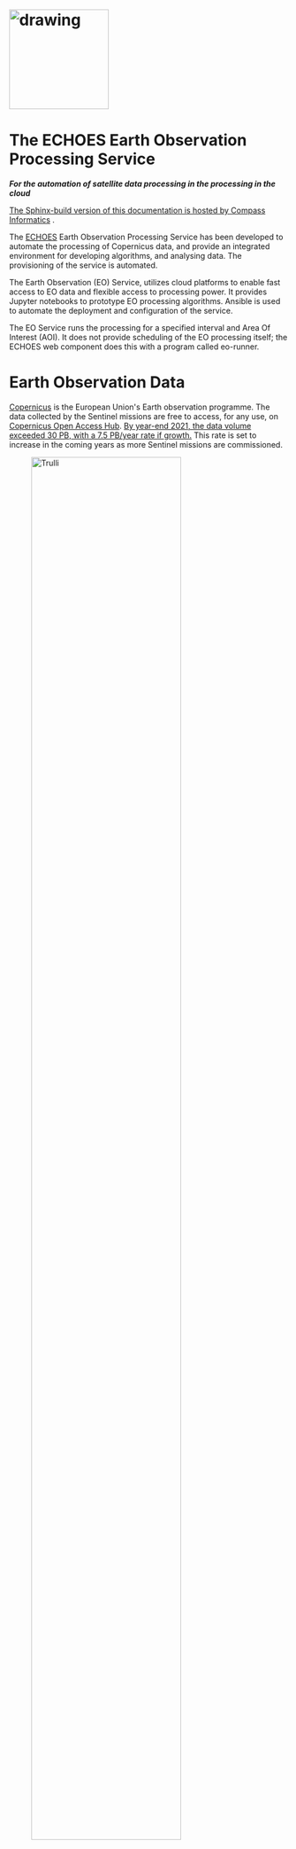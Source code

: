 <h1>
<img src="images/c19Sbkgy_400x400.png" alt="drawing" width="180"/>
</h1>

# The ECHOES Earth Observation Processing Service

***For the automation of satellite data processing in the processing in the cloud***

[The Sphinx-build version of this documentation is hosted by Compass Informatics](https://docs.compass.ie/EarthObservationDocs/)
.

The [ECHOES](https://echoesproj.eu/) Earth Observation Processing Service has been developed to automate the processing
of
Copernicus data, and provide an integrated environment for developing algorithms,
and analysing data.
The provisioning of the service is automated.

The Earth Observation (EO) Service, utilizes cloud platforms to enable fast access to EO data and flexible access to
processing power.
It provides Jupyter notebooks to prototype EO processing algorithms.
Ansible is used to automate the deployment and configuration of the service.

The EO Service runs the processing for a specified interval and Area Of Interest (AOI).
It does not provide scheduling of the EO processing itself;
the ECHOES web component does this with a program called eo-runner.

# Earth Observation Data

[Copernicus](https://www.copernicus.eu/) is the European Union's Earth observation programme.
The data collected by the Sentinel missions are free to access, for any use,
on [Copernicus Open Access Hub](https://scihub.copernicus.eu/).
[By year-end 2021, the data volume exceeded 30 PB, with a 7.5 PB/year rate if growth.](https://scihub.copernicus.eu/twiki/pub/SciHubWebPortal/AnnualReport2021/COPE-SERCO-RP-22-1312_-_Sentinel_Data_Access_Annual_Report_Y2021_merged_v1.1.pdf)
This rate is set to increase in the coming years as more Sentinel missions are commissioned.

<figure>
<a href="https://www.esa.int/ESA_Multimedia/Images/2019/05/ESA-developed_Earth_observation_missions">
<img src="images/ESA-developed_Earth_observation_missions.jpg" alt="Trulli" style="width:80%"></a>
<figcaption><b>© ESA, CC BY-SA 3.0 IGO</b> </figcaption>
</figure>

The Sentinels are a family of satellite missions, developed and launched by ESA,
which provide earth observation data as part of the Copernicus programme.
Each mission in the constellation is designed to fulfil revisit and coverage requirements.
They provide global coverage of robust and continous datasets for Copernicus services.
The data is provided free of charge,
enabling downstream (including commerical) services to be developed.

The missions carry a range of sensors, including for radar and multi-spectral imaging.
They are used for land, ocean and atmospheric monitoring.
The missions used in the ECHOES project are Sentinel-1 and -2.

## Sentinel-1

***A polar-orbiting Synthetic Aperture Radar (SAR) imaging mission, for both land and ocean monitoring.***

<figure>
<a href="https://sentinels.copernicus.eu/web/sentinel/missions/sentinel-1/overview">
<img src="images/Sentinel_1-IMG_5874-white.jpg" alt="Trulli" style="width:80%"></a>
<figcaption><b>Sentinel-1 (© ESA, CC BY-SA 3.0 IGO)</b></figcaption>
</figure>

The mission comprises two polar-orbiting satellites,
performing C-band Synthetic Aperture Radar (SAR) imaging.
Being an active instrument and operating at (cloud penetrating) C-band frequencies,
Sentinel-1 can operate data and night
and its measurements are not impacted by clouds
(as in the case for optical instruments).

Sentinel-1A was launched on 3 April 2014 and Sentinel-1B on 25 April 2016.
However, as of 2022, Sentinel-1B is non-operational, due to a power issue.
This reduces the temporal resolution of the mission by half,
until Sentinel-1C is launched.

Examples of thematic areas in which Sentinel-1 data are used are:

* monitoring land-surface for motion risks
* monitoring of surface water
* monitoring of polar sea-ice
* surveillance of the marine environment
* ship detection
* mapping for forest, water and soil management

[These KML files](https://sentinels.copernicus.eu/web/sentinel/missions/sentinel-1/observation-scenario/acquisition-segments)
provide detailed information about the planned Sentinel-1 acquisitions.
These files can be opened with Google Earth.

<figure>
<img src="images/s1_acquistions.jpg" alt="Trulli" style="width:80%">
<figcaption><b>
The Sentinel-1 acquisitions covering Europe, from 2022-11-20 12:00 AM to 2022-11-23 12:00 AM.
</b></figcaption>
</figure>

## Sentinel-2

***A polar-orbiting is a multispectral high-resolution imaging mission.***

<figure>
<a href="https://sentinels.copernicus.eu/web/sentinel/missions/sentinel-2/overview">
<img src="images/Sentinel-2_pillars.jpg" alt="Trulli" style="width:80%"></a>
<figcaption><b>
Sentinel-2 (© ESA, CC BY-SA 3.0 IGO)
</b></figcaption>
</figure>

Sentinel-2A was launched on 23 June 2015, followed by Sentinel-2B on 7 March 2017.

Examples of thematic areas in which Sentinel-1 data are used are:

* Land monitoring
* Emergency management
* Climate change
* Maritime

Sentinel-2's instrument has 13 spectral bands:
four bands at 10 m, six bands at 20 m and three bands at 60 m spatial resolution.

| Sentinel-2 Bands              | Central Wavelength (µm) | Resolution (m) |
| ----------------------------- | ----------------------- | -------------- |
| Band 1 - Coastal aerosol      | 0.443                   | 60             |
| Band 2 - Blue                 | 0.49                    | 10             |
| Band 3 - Green                | 0.56                    | 10             |
| Band 4 - Red                  | 0.665                   | 10             |
| Band 5 - Vegetation Red Edge  | 0.705                   | 20             |
| Band 6 - Vegetation Red Edge  | 0.74                    | 20             |
| Band 7 - Vegetation Red Edge  | 0.783                   | 20             |
| Band 8 - NIR                  | 0.842                   | 10             |
| Band 8A - Vegetation Red Edge | 0.865                   | 20             |
| Band 9 - Water vapour         | 0.945                   | 60             |
| Band 10 - SWIR - Cirrus       | 1.375                   | 60             |
| Band 11 - SWIR                | 1.61                    | 20             |
| Band 12 - SWIR                | 2.19                    | 20             |

Like Sentinel-1, Sentinel-2 is a polar orbiting satellite.
It has an orbital swath width of 290 km.
Each Sentinel-2 product contains data covering a tile.
Each tile is 100 km × 100 km, with a 10 km overlap.
The tile covering Copenhagen, for example, is 33UUB.
The tiles do not directly correspond to the aquisition swaths.
The following figure shows the tiles and
[swaths](https://sentinels.copernicus.eu/web/sentinel/missions/sentinel-2/acquisition-plans) overlayed:

<figure>
<img src="images/s2_swath.jpg" alt="Forest" style="width:80%">
<figcaption>
<b>The Sentinel-2 acquisitions covering Europe, from 2022-11-20 12:00 AM to 2022-11-23 12:00 AM.
The red grid boxes are the tile bounds.</b>
</figcaption>
</figure>

## Sentinel Product Files

Sentinel-1 and -2 can be downloaded from the [Copernicus Open Access Hub](https://scihub.copernicus.eu/)
in the Standard Archive Format (SAFE).
This format consists of a directory containing binary image data, and metadata in XML files.
The Sentinel-1 GRD products are around 1.7 GB.
The Sentinel-2 L1C and L2A products are around 600 MB and 800 MB respectively.

The files can be read and processed by software such as
[SNAP](https://step.esa.int/main/download/snap-download/) and
the Python library [Satpy](https://satpy.readthedocs.io).

# Cloud processing

Processing EO data in the cloud has a number of advantages
over processing on a local machine or an on-premises server.
Firstly, if the cloud provider provides access to the source EO data,
it may be retrieved from the object store more quickly
than downloading it from the Copernicus Open Access Hub.
This is especially true for older data,
which can take up to 24 hours to retrieve from the archive.

Other benifits in using a cloud provider to process satellite data include,
the ability to scale up the processing to multiple machines in a cost efficient way,
and access to the services that they provide (hosted database, serverless computing etc.)
which can help to make the processing more efficient.

## The DIAS cloud platforms

The DIAS (Data and Information Access Services) cloud-based platforms, funded by the European
Commission, was developed to facilitate and standardise the access to Copernicus data and information.
[CREODIAS](https://creodias.eu/) was chosen to host the EO Service for Compass Informatics.
The other DIAS platforms are Mundi, ONDA, WEkEO and Sobloo.
The DIAS systems provide access to EO Copernicus data.
The DIAS systems allow users to execute their applications in a cloud environment, and close to where data is stored.

[The following data is available on the CREODIAS](https://creodias.eu/data-offer): Sentinel-1 GRD, Sentinel-2,
Sentinel-3, new Sentinels (like 5P), ESA/Landsat, Envisat/Meris, full Sentinel-1 SLC for Europe and 6 months rolling
archive for Sentinel-1 SLC outside Europe and elements of Copernicus Services.

The data is accessible via an S3-compatible object store.
The object store holds over 20 PB of data.
It is possible to run Virtual Machine (VM) instances on a pay-per-use or fixed term basis.
The size of the virtual machines ranges from 1 (virtual) core and 1 GB of RAM to 24 cores and 496 GB or RAM. It is
possible to spin up multiple
instance if required for large-scale processing. The price list is found [here](https://creodias.eu/price-list).

## Sentinel Hub

[Sentinel Hub](https://www.sentinel-hub.com/) is a multi-spectral and multi-temporal, big data, satellite imagery
service.
It is used in the EO Service for accessing and processing Copernicus (and other) data.

Processed satellite imagery is accessed via APIs for the requested AOI and time range,
from the full archive, in a matter of seconds.
The processing is done on Sentinel Hub's servers.
The service is subscription-based, with a quota of "processing units" available to the user every month.

One of the reasons for selecting Sentinel Hub for use in the EO Service is the client application may request small
AOIs.
If the original satellite product (SAFE format data) were used,
it would require a large amount of data to be downloaded and processed;
whereas, the Sentinel API only return the data that is requested for the AOI.
Another selling point is that it has cloud-masking and moisacing built in.
Also, the processing is done on the Sentinel Hub servers,
so the processing can be scaled up without needing to be concerned about managing the infrastructure.

## Data Cubes

A further benefit of using Sentinel Hub is that the EO data can be accessed as a data cube using
[xcube](https://xcube.readthedocs.io/en/latest/),
and the [xcube_sh](https://github.com/dcs4cop/xcube-sh) plugin, which enables xcube to work via the Sentinel Hub API.
Data cubes provide convenient access to a time series of satellite images,
allowing computations across the time dimension, with raster alignment issues handled out of the box.
These datacubes are returned as [Xarray](https://docs.xarray.dev/en/stable/) objects.
Xarray is a powerful library for handling multidimensional arrays.
Xarray labels the dimensions and provides a convenient interface to select and apply operations to the data.
With Xarray, these operations can be applied to large datasets using multiple cores, using Dask.

The Ansible Playbook, used to provision the VMs, installs Juypter Lab on the development server
and also configures the VM so that xcube can be used in the Jupyter notebooks
(see [Provisioning the servers using Ansible](Provisioning-the-servers-using-Ansible])).

## A comparison of the options

Alternatives to Sentinel Hub/X-Cube data cubes include Open Data Cube (ODC) and OpenEO.
Sentinel Hub/X-Cube was chosen primarily because Sentinel Hub is used in ECHOES (i.e. in eo-custom-scripts) and,
being a hosted service, it does not require additional infrastructure.
Whereas, to create a datacube with ODC to cover Ireland for one year,
for example, would require tens of terabytes of storage and a high spec VM.

Both CREODIAS and Sentinel Hub provide access to Sentinel-1, Sentinel-2 L1C and L2A, Sentinel-3 OLCI and SLSTR,
Sentinel-5P, Landsat 8, 7 and 5, Envisat, MODIS and some Copernicus Services. The CREODIAS object store has some Level-2
products that are not available on Sentinel Hub.

|                         | CREODIAS Object Store                               |    Sentinel Hub                                                                                                                          |
|-------------------------|-----------------------------------------------------|----------------------------------------------------------------------------------------------------------------------------------------|
| Data Cap?               | No                                                  | Yes                                                                                                                                    | 
| Satellite Data Format   | The original format (e.g. SAFE for the Sentinel)    | Python interface and OGC                                                                                                               | 
| Processing              | Up to the user to do the processing using e.g. SNAP | Algorithms are implement in JavaScript. [A large number of existing algorithms are available](https://custom-scripts.sentinel-hub.com) | 
| Cloud Masking built in? | No                                                  | Yes including for Sentinel-2 L1C, L2A & Sentine-3 L1B                                                                                  | 
| Mosaicing built in?     | No                                                  | Yes including for Sentinel-2 L1C, L2A & Sentine-3 L1B                                                                                  | 
| Datacubes access?       | No                                                  | Yes for Sentinel-1, -2 & -3 (via X-Cube).                                                                                              | 

# The ECHOES Earth Observation Processing Service

The ECHOES EO Processing Service was developed to
generate GeoTIFFs and associated metadata, which are consumed by the web service.
It is designed to run in the cloud.

The ECHOES EO Service can consume data from the Sentinel Hub API or alternatively,
satellite data stored on and object store on CREODIAS, or other compatible cloud services.

The service is decoupled for the web service and can be used independently of it.
It is containerised for portability and scalability.
It is extendable, allowing other EO processors to be easily added.

A Command Line Interface (CLI) is provided for calling the EO processors.
The generated outputs (images, metadata, etc.) are stored in an S3 compatible object store.
These are accessed by the ECHOES web component for display to users.
The EO service is not reponsible for scheduling of the processing;
this is done by the web-component, with the eo-ruuner module.

The processing chains genarate GeoTIFFs (or other formats) and store them
(and associated metadata) in S3 compatiable object storage.

The code had been tested on CREODIAS.
CREODIAS' object store is compatible with AWS' S3 object store.
It should therefore be possible to run the code on AWS,
but this has not been tested at the time of writing.
When running locally, [Minio](https://min.io/) can be used to provide an S3 compatible, locally hosted, object store.

## The EO Processing Packages

This section give an overview of the Python code that has been developed to process the EO data.

The following diagram shows the main Python packages that have been developed
for EO service, with their dependencies:

```mermaid
stateDiagram-v2
    eo_io --> eo_custom_scripts
    eo_io --> eoian
    eoian --> eo_processors
    eo_io --> eo_processors
```

### The lower-level packages

[eo-io](https://github.com/ECHOESProj/eo-io) is used to read and write to the S3 object store.
Both eo-custom-scripts and the processors in eo-processor read and write to the object store using the eo-io package.
eo-io is is a low-level package,
used by [eoian](https://github.com/ECHOESProj/eoian])
and [eo-processors](https://github.com/ECHOESProj/eo-processors),
to write the GeoTIFFs and metadata to S3.
S3 is the name of object storage service on AWS,
and a S3 compatible object store is available on CREODIAS.

[eoian](https://github.com/ECHOESProj/eoian]) is used to download,
process and store the satellite from the CREODIAS object store.
The processors, themselves are in the [eo-processors](https://github.com/ECHOESProj/eo-processors) repository.
This code is described in
[Processing of satellite files from the object store and other data sources](#processing-of-satellite-files-from-the-object-store-and-other-data-sources)
.

### The top-level packages

The processing chains are called remotely via webhooks
(see [Triggering the processing using webhook callbacks](#triggering-the-processing-using-webhook-callbacks)).
Webhook callbacks are used by the ECHOES web app to trigger the processing,
for the requested AOI and dates, over the internet.
The webhooks callback run the processing chains on the remote (CREODIAS) server, via CLIs.
The two repositorys with code which provide CLIs, for the processing chains,
and which may be called via the webhooks callback are:

* [eo-custom-scripts](https://github.com/ECHOESProj/eo-custom-scripts)
* [eo-processors](https://github.com/ECHOESProj/eo-processors)

Alternatively, the CLI may be called directly (i.e. without webhhooks) on the machine on which they are deployed,
as described in [The command line interface](#the-command-line-interface).

The eo-custom-scripts code (for which the EO processing is done on Sentinel Hub servers) has a single CLI,
from which many EO processors may be called
(see [Automation of the EO Custom Scripts repository](#automation-of-the-eo-custom-scripts-repo)).

The eo-processors code has a CLI for each processor
(
see [Processing of satellite files from the object store and other data sources](#processing-of-satellite-files-from-the-object-store-and-other-data-sources))
.
The processors consume EO data from various sources.
For example, from CREODIAS object store
(as is the case for eo-processors/eo_processors/ndvi_satpy,
where the eoian code is used to automate the downloading, processing and storage of the results).

## The system architecture

The following diagram gives an overview of the EO Service architecture for Compass Informatics:

![eo_service.drawio](images/eo_service.drawio.png)

There are two VMs: dev and prod (development and production respectively).
These are Ubuntu 20.04 (Focal Fossa) VMs, running on CREODIAS.
Each VM consumes data from either the Sentinel Hub or satellite data stored in buckets.
Each VM writes to a bucket, but on the dev server the bucket is named eo-compass-dev,
on the prod server the bucket is called eo-compass.

On the dev server, both the Docker containers and Python code is deployed to enable development.
On the prod server only the Docker containers are deployed.

## Which processing chain should I use?

The [eo-custom-scripts](https://github.com/ECHOESProj/eo-custom-scripts)
processing chain (which uses Sentinel Hub) has a number of advantages over the eoain processing chain (which uses the
CREODIAS object store EO files).
It provides a convenient API for accessing and processing satellite data and has clouding mosaicing.
Using the API, only the data within the AOI is processed on the Sentinel Hub server,
which makes the processing much faster for smaller regions.
This is in contrast to the eoain processing chain, in which the full granule is downloaded to the VM,
and it is not possible to just download the data within the AOI.

eo-custom-scripts is the main processing chain code used in the EO Service;
however, one case for using the eoian processing chain, in preference to eo-custom-scripts,
is where an algorithm implemented in [SNAP](https://step.esa.int/main/download/snap-download/) is required.
SNAP has many built-in algorithms which are not directly available in eo-custom-scripts.
For example, SNAP implements atmospheric correction algorithms that are not available through Sentinel Hub, which can be
automated using eoian.
The eo-processors package (which uses the eoian package) allows for more flexibility to use other processing software,
including [SNAP](https://step.esa.int/main/download/snap-download/)
and [Satpy](https://satpy.readthedocs.io/).

Another case for using eo-processors and eoian, instead of eo-custom-scripts,
is where a very large area or large time period needs to be processed.
Sentinel Hub has a limited number
of [processing units](https://docs.sentinel-hub.com/api/latest/api/overview/processing-unit/) (which can be increased at
an additional cost).
Also, some EO data is available on the CREODIAS object store that is not available on Sentinel Hub.
For example, the Sentinel-3 Level-2 land and water products are not currently available on
Sentinel Hub (only the Level-1 product is available on Sentinel Hub, but both the Level-1 and Level-2 products are on
the
CREODIAS object store) and these may be required on the ECHOES application.
The eoian processing chain may be the best option for minimizing cost if processing a large area.

## Automation of the Sentinel Hub processing (eo-custom-scripts)

The [Sentinel Hub Customs Scripts repository](https://github.com/sentinel-hub/custom-scripts)
is a collection of scripts which implement EO processors.
[This repository](https://github.com/sentinel-hub/custom-scripts) is used to call these scripts, via a CLI.

With eo-custom-scripts, the processing is done on Sentinel Hub's servers.
Therefore, a low-spec VM can be used to run the code.

The figure below shows a chain block diagram for the eo-custom-scripts processing chain, which generates GeoTIFFs using
Sentinel Hub.
The diagram shows the code running on a VM on CREODIAS; however, it is not limited to running CREODIAS,
and it could run on, for example, AWS.
To run on other cloud platforms,
the credentials file needs to be modified (see [Handling the credentials](#handling-the-credentials])).

![eo-custom-scripts block diagram](images/eo-custom-scripts-block-diagram.png)

An S3, compatible object store is required,
but if one is not available, Minio can be used (see [Object Storage](#object-storage)).
The code calls the Sentinel Hub API.

The code in the [Sentinel Hub Customs Scripts repository](https://github.com/Sentinel-Hub/custom-scripts), has been
added to the eo-custom-scripts repository, so that the script can called via the command line. This enables many EO
products
can be quickly implemented on the ECHOES platform.

eo-processors and eo-custom-scripts can each be called by a CLI interface or imported as a Python module.
See the README of [eo-processors](https://github.com/ECHOESProj/eo-processors)
and [eo-custom-scripts](https://github.com/ECHOESProj/eo-custom-scripts)
for information on their installation and usage.

## Processing source satellite files with eoian

The Sentinel-1 and -2 data are stored in the SAFE format in the CREODIAS object store.
The [eoian](https://github.com/ECHOESProj/eoian) processing chain is used to automate the processing to this,
and other data, in the object store.

The eoian module the processing is done in the following sequence:

```mermaid
graph TD
A(Receive request) -->
B[Search for satellite data] -->
C[Process] -->
D[(Object store)]  
```

The program can be run using a CLI (as described in Section [The command line interface](#the-command-line-interface),
or if it is called remotely,
via webhooks (see [Calling the EO Service using webhooks](#calling-the-eo-service-using-webhooks)).

The command line or webhook call back arguments specify the name of the instrument,
processing module, the Area Of Interest (AOI) and other parameters.

This Python package is used to access satellite data from the data store,
process the data store it.

The processors that use the eoian package write the date to an object store
and write the location of the objects to the terminal,
which can be used download the results.

![eoian block diagram](images/eoian-block-diagram.png)

## The processor in the eo-processors repository

This package contains a collection of ([eo-processors](https://github.com/ECHOESProj/eo-processors)) .
The processors use the Eoian package, xcube libary and/or Sentinel Hub API to generate results.
The outputs of the processing chains are generally stored in the object store.
The processors that use the eoian package write the date to an object store
and write the location of the objects to the terminal.
See the README of each of the processors for information on their usage.

See [Processor Development](#Processor-Development) for information on how to add your own processors.

# The Development Environment & Deployment

Development of the EO processing chain can be done on a local or machine or a remote VM,
hosted by, for example, CREODIAS or AWS.

The setup of the EO dev environment can be time-consuming. It involves the following:

* install system packages
* install Python requirements
* copy keys over
* decrypt and copy credentials over
* set environment variables
* install Docker
* build Docker images
* Install JupyterLab

These steps are automated, using Ansible.

## Provisioning the servers using Ansible

Ansible is used to automate the setup of the development machines. The ansible playbooks are in
the [eo-playbooks](https://github.com/ECHOESProj/eo-playbooks) repository.
See the README in the repository for the installation and usage instructions.

![](images/playbook-opt.gif)

To run the code using Docker, copy the config files and GitHub key to the credentials directory, for example,
eo-custom-scripts\credentials.
This is required because Docker cannot access files outside its scope when building the image.
The files in the credentials' directory are copied to the home directory in the container.
It is not necessary to carry out these steps manually if you use Ansible. However, if you are doing them manually, refer
to the roles Ansible roles, which show the steps involved.

# Calling the EO service

## The command line interface

The EO Service is designed to be called via Webhooks, when running operationally.
It can also be called via the CLI on the production or development server,
where it is installed.

The first step is to login into the VM, with:

    ssh -i ~/.ssh/eo-stack.key eouser@<ip.of.vm>

The Ansible Playbook clones GitHub repositorys,
and saves the source code in the following directory:

    /home/eouser/echoes-deploy

### eo-custom-scripts

As an example, on the development machine, cd to

    /home/eouser/echoes-deploy/eo-custom-scripts

and run the eo-custom-scripts code by executing:

    python3 -m eo_custom_scripts sentinel2_l1c ndvi_greyscale "POLYGON((-6.377 52.344, -6.378 52.357, -6.355 52.357, -6.356 52.345, -6.377 52.344))" 

This runs the *ndvi_greyscale* process using Sentinel-2 L1C data (*sentinel2_l1c*)
for the AOI

    "POLYGON((-6.377 52.344, -6.378 52.357, -6.355 52.357, -6.356 52.345, -6.377 52.344)2019-01-01 2019-12-31)"

defined as a WKT,
from 2019-01-01 to 2019-12-31.
By default, monthly mosaics are generated.

As can been see here,
the GeoTIFFs and JSON metedata files generated by the processing are stored are returned on Stdout:

![](images/eo_custom_scripts.gif)

These locations are parsed by eo-runner in the web component,
and downloaded from S3.

The following gives usage instructions:

     python3 -m eo_custom_scripts -h

or consult the readme of the eo-custom-scripts repository.

### eo-processors

To run the eo-processors processors, on the development machine, cd to

    /home/eouser/echoes-deploy/eo_processors/

then run a processor.
For example, you can run the NDVI processor with:

    python3 ndvi_satpy S2_MSI_L1C "POLYGON((-6.485367 52.328206, -6.326752 52.328206, -6.326752 52.416241, -6.485367 52.416241, -6.485367 52.328206))" 2021-01-09 2021-02-01 --cloud_cover=90

As is the case for eo-custom-scripts,
the location of the generated files is returned on Stdout.

You can get usage instructions for the processors with:

    python3 ndvi_satpy -h

## Docker

Both eo-custom-scripts and eo-processors are containerised.
This ensures that the code runs uniformly and consistently on the host machine or container service.

To get the EO service up and running, it is necessary to build and run the websockets-server image and
eo-stack, in addition to handling the credentials.
The containers can be built as described in the README of these packages.
However, this is not necessary,
as checking out the code and building the containers, etc. is automated with an Ansible Playbook,
as descrided in [Provisioning the servers using Ansible](#Provisioning-the-servers-using-Ansible).

After the development machine has been provisioned (see [eo-playbooks](https://github.com/ECHOESProj/eo-playbooks)),
login into the terminal and list the container images available, as follows:

    vagrant@ubuntu-focal:~$ docker image list
    REPOSITORY          TAG            IMAGE ID       CREATED         SIZE
    eo-processors       latest         8bd2b6719048   2 days ago      1.99GB
    eo-custom-scripts   latest         9fb59b602664   2 days ago      1.44GB
    websockets-server   latest         5ea2a8fbc8fd   2 days ago      408MB

The *eo-custom-scripts* and *eo-processors* images are for EO processing,
and the *websockets-server* is for calling processing remotely, via webhooks.

The Ansible Playbook automates the building of the Docker images,
in addition to handling the credentials.
It is therefore *not* necessary to supply the credentials to the container,
or start the services using docker compose, as described bellow.
However, you may want to do this if you are, for example,
running the containers on your local machine.

### Supplying credentials to the container

When running the containers on the deployment or production machines,
the credentials stored in the eo-custom-scripts and eo-processors images.
The Ansible Playbook inserts the credentials into the config files (credentials/config_eo_service.yml)
of each of these packages, before building the images.
Therefore, it is not necessary to supply the credentials when running the container.

If the *eo-processors* and *eo-custom-scripts* images are built using

        docker build .

(i.e. without using the Playbook) the credentials files (*credentials/config_eo_service.yml*), in each of these
repositories,
is copied across to the image.
As these files do *not* contain the credentials,
the credentials will not be stored in the image.
However, the credentials can be passed in as enviroment variables when the container is run,
using the "--env-file" option.

The file */home/eouser/env_file* is created by the Ansible Playbook on the host machines.
If building and running the code in eo-custom-scripts and eo-processors,
without of the Playbook, create a file named env-file and add the following:

        PATH='/usr/local/sbin:/usr/local/bin:/usr/sbin:/usr/bin:/sbin:/bin:/usr/games:/usr/local/games:/snap/bin'
        SH_INSTANCE_ID=''
        SH_CLIENT_ID=''
        SH_CLIENT_SECRET=''
        WEBAPIKEY=''
        JUPYTER_NOTEBOOK_PASS=''
        CREODIAS_USERNAME=''
        CREODIAS_PASSWORD=''
        SERVICE='creodias'
        S3_ENDPOINT_URL_LOCAL='http://data.cloudferro.com'
        S3_ENDPOINT_URL_EXT='https://cf2.cloudferro.com:8080'
        S3_AWS_ACCESS_KEY_ID=''
        S3_AWS_SECRET_ACCESS_KEY=''
        CONFIG='null'
        BUCKET='' # Nane of bucket on S3

Add the appropriate credentials to this file.
Refer to the [eo-playbooks](https://github.com/ECHOESProj/eo-playbooks) repository
to understand what to set the variables to;
otherwise run the Playbook, which will generate it automatically and store it in

        /home/eouser/env_file.

### Running the container

The eo-stack repository contains the Docker Compose file
for starting the websockets server
(to call the EO Service remotely, using webhooks)
and to start the [Minio](https://min.io/) service for object storage.
(Minio is only used if the service is not running in a cloud
where an S3 object store is available.)
These services are intialised by executing

        docker compose up

in the eo-stack directory.

The Playbook does this automatically,
so you do not need to do this on the machine that have been provisioned using the Playbook.

Both eo-processors and eo-custom-scripts provide CLIs with which to run the processing,
as shown in the following examples:

    docker run --env-file=env_file --network host eo-custom-scripts copernicus_services global_surface_water_change "POLYGON((-6.3777351379394 52.344188690186, -6.3780784606933 52.357234954835, -6.3552474975585 52.357749938966, -6.3561058044433 52.345218658448, -6.3777351379394 52.344188690186))" 2015-01-01 2020-12-31
    docker run --env-file=env_file --network host eo-processors ndvi_satpy S2_MSI_L1C "POLYGON((-6.485367 52.328206, -6.326752 52.328206, -6.326752 52.416241, -6.485367 52.416241, -6.485367 52.328206))" 2021-01-09 2021-02-01 --cloud_cover=90

The *--network host* option enables the containers to communicate with
the services that have been started using docker compose.
In this case, the container is called with the environment file.
The *--network host* option is not necessary when running the containers on
the CREODIAS machines.

An alias is set in the .bashrc of the VM as follows:

    alias eo-run='docker run --env-file=/home/eouser/env_file -v /data:/data --network host'

which can the used call the container with the environment file automatically passed to the container
and the data directory on the container :

    eo-run eo-processors change_detection_s2_pca "POLYGON ((-6.485367 52.328206, -6.326752 52.328206, -6.326752 52.416241, -6.485367 52.416241, -6.485367 52.328206))" 2021-01-09 2021-02-01

See the readme in these repositories for usage instructions.

## Triggering the processing using webhook callbacks (websockets-server)

The [websockets-server](https://github.com/ECHOESProj/websockets-server) ...

*To be added*

# Jupyter Lab

The Ansible Playbook installs Jupyter Lab.

JupyterLab is used to prototype EO processors, before being added to the processing chain.
It is installed by the Ansible Playbook (
see [Automation of the EO Custom Scripts repo](#automation-of-the-eo-custom-scripts-repo))

![Juypter LAb](images/jupyter.JPG)

The Anisble Playbook installs JupyterLab on the remote machine.
It can be accessed via

    https://<ip of remote machine>:8888.

The eo-io, eoian and eo-processors packages may be imported in the notebooks.

The Playbook sets environment variables,
so that the data may be accessed as datacubes,
via the xcube interface, or from Sentinel Hub directly.

If the VM is running on CREODIAS, the Copernicus, and other EO data is accessible on /eodata/ via the Jupyter Lab
notebooks.

## Binding ports

Dask is a package for parallel computing that can be used to reduce the processing time.
The Dask distributed scheduler provides an interactive dashboard,
containing plots and tables with live information,
for live feedback on the processing.

The dashboard is accessible through the browser, on a specified port.
In order to access the dashboard, this port on the remote VM can be bound to your local machine.
In order to do this, execute the following:

    ssh -i ~/.ssh/eo-stack.key -N -L 9999:localhost:7744 eouser@<ip-of-remote-server> &

in the web browser of your local machine goto:

    http://127.0.0.1:9999

in order to access the dashboard.

## Binder notebooks

Binder is used to open notebooks in an executable environment.
Whereas Jupyter Lab is a private developement environment,
Binder notebooks are public and provide a way of interacting with the notebooks.

[Binder Notebooks](https://mybinder.org/v2/gh/ECHOESProj/eo-notebooks/main)

## Processor Development

## eo-custom-scripts

New processors can be added to eo-custom-scripts by modifying the source code.
The processors are located here:

    eo-custom-scripts/eo_custom_scripts/custom_scripts

Add the processor to the directory corresponding to the instrument that the processor will use.
Add a directory with the name of the processor to the directory with the existing processors.
In that directory add the processor and name it script "script.js".
The script can the be called via the CLI.

## eo-processors, eoian & eo-io

### Example: create a processing chain using eoin

The processor in eo-processors/eo_processors/ndvi_satpy generates Sentinel 2 NDVI GeoTIFFs.
The following example creates an NDVI product (without the CLI).

```python3
from os.path import dirname
from satpy import Scene, find_files_and_readers
from shapely import wkt
from eoian import ProcessingChain, utils
import xarray as xr


def main(input_file: str, area_wkt: str) -> xr.Dataset:
    files = find_files_and_readers(base_dir=dirname(input_file), reader='msi_safe')
    scn = Scene(filenames=files)
    scn.load(['B04', 'B08'])
    area = wkt.loads(area_wkt)

    epsg = scn['B04'].area.crs.to_epsg()
    xy_bbox = utils.get_bounds(area, epsg)
    scn = scn.crop(xy_bbox=xy_bbox)

    extents = scn.finest_area().area_extent_ll
    ad = utils.area_def(extents, 0.0001)
    s = scn.resample(ad)

    ndvi = (s['B08'] - s['B04']) / (s['B08'] + s['B04'])
    s['ndvi'] = ndvi
    s['ndvi'].attrs['area'] = s['B08'].attrs['area']
    del s['B04']
    del s['B08']
    return s


instrument = "S2_MSI_L1C"
area_wkt = "POLYGON((-6.485367 52.328206, -6.326752 52.328206, -6.326752 52.416241, -6.485367 52.416241, -6.485367 52.328206))"
start, stop = "2021-01-09", "2021-02-01"

processing_chain = ProcessingChain(instrument,
                                   area_wkt,
                                   start,
                                   stop,
                                   processing_func=main)

for result in processing_chain:
    result.to_tiff()
    result.metadata_to_json()
```

The *main* function implements the procesor and returns a Xarray dataset with the results.
The main function is an argument of the *ProcessingChain* class.
The for-loop interates over the *processing_chain* object,
which yields a result object.
The result object contains the processed dataset and methods to write write to the object store.
The methods include:

* *to_tiff()*
* *to_zarr()* (experimental)
* *metadata_to_json()*

### Example: writing to the object store using eo_io

In this example, we write to an object store.

```python3
    import eo_io


@dataclass
class Metadata(eo_io.metadata.BaseMetadata):
    area_wkt: str
    name: str
    platform: str
    instrument: str
    processingLevel: str
    date1: str
    date2: str


def get_path(self):
    return join(self.area_wkt, self.name, self.platform, self.instrument, self.processingLevel,
                f'{self.date1}_{self.date2}')


def compute_dataset() -> xr.Dataset:
    return ds


dataset = compute_dataset()
metadata = Metadata(area_wkt, 'change', 'sentinel2', 'msi', 'S2L2A', date1, date2)

store = eo_io.store_dataset.store(dataset, metadata)
store.to_tiff()
```

The eo_io module is used to write the data to the datastore.

# eo-tracking-matchup

The [eo-tracking-matchup repository](https://github.com/ECHOESProj/eo-tracking-matchup)
is a standalone package for obtaining the cloest EO values for each coordinate in a CSV file.

It has been used to matchup Sentinel-2 NDMI values to a timeseries of bird tracking values.

Usage instructions are given in the readme.
It will be necessary to modify the code to adapt it to the format or your CSV file,
and to obtain other variables, other than NDMI.

# Acknowledgements

This software was developed by [Compass Information](https://compass.ie),
as part of the ECHOES project.

The [ECHOES project](https://echoesproj.eu/) is funded by [an Irish Welsh Programme](https://irelandwales.eu),
which promotes co-operation in the areas of innovation, climate change and sustainable development.
It is part-funded by the 2014-2020 European Regional Development Fund,
through the Welsh Government.
